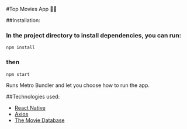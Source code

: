 #Top Movies App 🎥📱

##Installation:

### In the project directory to install dependencies, you can run:

`npm install`

### then

`npm start`

Runs Metro Bundler and let you choose how to run the app.

##Technologies used:

- [React Native](https://reactnative.dev)
- [Axios](https://github.com/axios/axios)
- [The Movie Database](https://developers.themoviedb.org/3/getting-started/introduction)